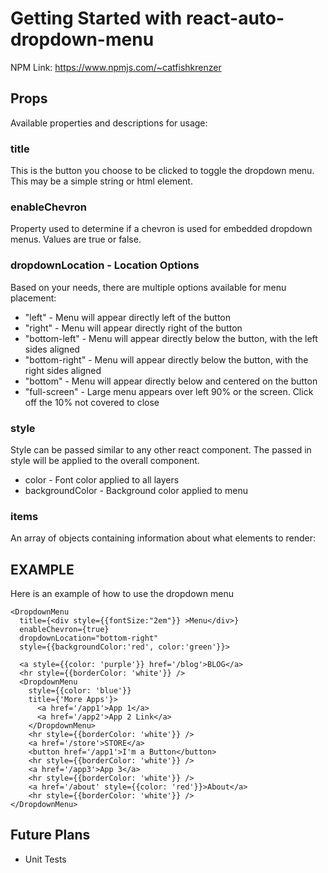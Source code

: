 # Getting Started with react-auto-dropdown-menu
NPM Link: https://www.npmjs.com/~catfishkrenzer
## Props
Available properties and descriptions for usage:

### title
This is the button you choose to be clicked to toggle the dropdown menu. This may be a simple string or html element.

### enableChevron
Property used to determine if a chevron is used for embedded dropdown menus. Values are true or false.

### dropdownLocation - Location Options
Based on your needs, there are multiple options available for menu placement:
- "left" - Menu will appear directly left of the button
- "right" - Menu will appear directly right of the button
- "bottom-left" - Menu will appear directly below the button, with the left sides aligned
- "bottom-right" - Menu will appear directly below the button, with the right sides aligned
- "bottom" - Menu will appear directly below and centered on the button
- "full-screen" - Large menu appears over left 90% or the screen. Click off the 10% not covered to close

### style
Style can be passed similar to any other react component. The passed in style will be applied to the overall component.
- color - Font color applied to all layers
- backgroundColor - Background color applied to menu

### items
An array of objects containing information about what elements to render:

## EXAMPLE
Here is an example of how to use the dropdown menu

    <DropdownMenu
      title={<div style={{fontSize:"2em"}} >Menu</div>}
      enableChevron={true}
      dropdownLocation="bottom-right"
      style={{backgroundColor:'red', color:'green'}}>
        
      <a style={{color: 'purple'}} href='/blog'>BLOG</a>
      <hr style={{borderColor: 'white'}} />
      <DropdownMenu
        style={{color: 'blue'}}
        title={'More Apps'}>
          <a href='/app1'>App 1</a>
          <a href='/app2'>App 2 Link</a>
        </DropdownMenu>
        <hr style={{borderColor: 'white'}} />
        <a href='/store'>STORE</a>
        <button href='/app1'>I'm a Button</button>
        <hr style={{borderColor: 'white'}} />
        <a href='/app3'>App 3</a>
        <hr style={{borderColor: 'white'}} />
        <a href='/about' style={{color: 'red'}}>About</a>
        <hr style={{borderColor: 'white'}} />
    </DropdownMenu>

## Future Plans
- Unit Tests
